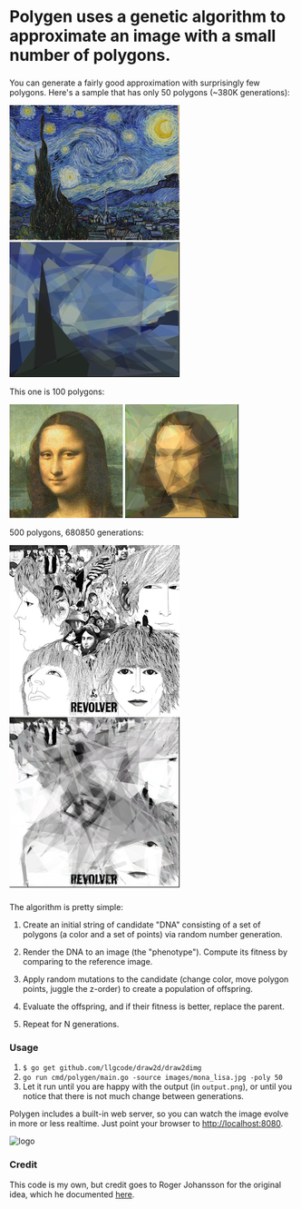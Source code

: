 # Polygen uses a genetic algorithm to approximate an image with a small number of polygons.

###

You can generate a fairly good approximation with surprisingly few polygons. Here's a sample that
has only 50 polygons (~380K generations):

![starry-night](https://github.com/armhold/polygen/blob/master/images/starry.jpg "starry night (orig)")
![starry-night 50 polygons](https://github.com/armhold/polygen/blob/master/images/starry-50-polygons.png "starry night (50 polygons)")

This one is 100 polygons:

![mona-lisa](https://github.com/armhold/polygen/blob/master/images/mona_lisa.jpg "mona lisa (orig)")
![mona-lisa 100 polygons](https://github.com/armhold/polygen/blob/master/images/mona_lisa-100-polygons.png "mona lisa (100 polygons)")


500 polygons, 680850 generations:

![revolver](https://github.com/armhold/polygen/blob/master/images/Revolver.jpg "revolver thumbnail(orig)")
![revolver 500 polygons](https://github.com/armhold/polygen/blob/master/images/revolver-500-out.png "revolver thumbnail (500 polygons)")

###

The algorithm is pretty simple:

1. Create an initial string of candidate "DNA" consisting of a set of polygons (a color and a set of points) 
via random number generation. 

1. Render the DNA to an image (the "phenotype"). Compute its fitness by comparing to the reference image.

1. Apply random mutations to the candidate (change color, move polygon points, juggle the z-order) to 
create a population of offspring.

1. Evaluate the offspring, and if their fitness is better, replace the parent.

1. Repeat for N generations.


### Usage

1. `$ go get github.com/llgcode/draw2d/draw2dimg`
1. `go run cmd/polygen/main.go -source images/mona_lisa.jpg -poly 50`
1. Let it run until you are happy with the output (in `output.png`), or until you notice that there is not much change
between generations.


Polygen includes a built-in web server, so you can watch the image evolve in more or less realtime.
Just point your browser to [http://localhost:8080](http://localhost:8080).


![logo](https://github.com/armhold/polygen/blob/master/images/logo.gif "polygen Logo")

###


### Credit

This code is my own, but credit goes to Roger Johansson for the original idea,
which he documented [here](http://rogeralsing.com/2008/12/07/genetic-programming-evolution-of-mona-lisa). 

